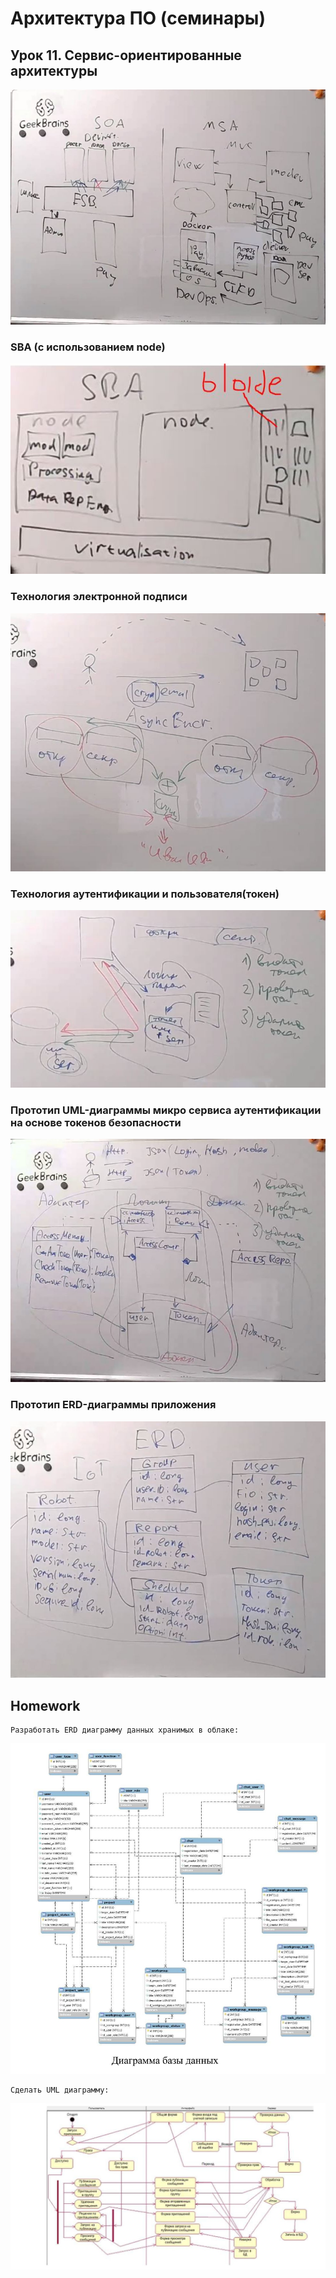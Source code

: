 # Архитектура ПО (семинары)
## Урок 11. Сервис-ориентированные архитектуры

![1](src/classwork/1.JPG)

### SBA (с использованием node)

![2](src/classwork/2.JPG)

### Технология электронной подписи

![3](src/classwork/3.JPG)


### Технология аутентификации и пользователя(токен) 

![4](src/classwork/4.JPG)

### Прототип UML-диаграммы микро сервиса аутентификации на основе токенов безопасности

![5](src/classwork/5.JPG)

### Прототип ERD-диаграммы приложения 
![6](src/classwork/6.JPG)

## Homework
    Разработать ERD диаграмму данных хранимых в облаке:
![](https://github.com/H43apo8/Software_Architecture_S11/blob/main/src/classwork/11s.jpg)
    
    Сделать UML диаграмму:
![UML_service](https://github.com/H43apo8/Software_Architecture_S11/blob/main/src/classwork/123.jpg)
